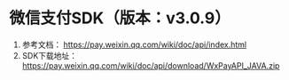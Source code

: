 # 微信支付SDK（版本：v3.0.9）
1. 参考文档： https://pay.weixin.qq.com/wiki/doc/api/index.html
2. SDK下载地址：https://pay.weixin.qq.com/wiki/doc/api/download/WxPayAPI_JAVA.zip
